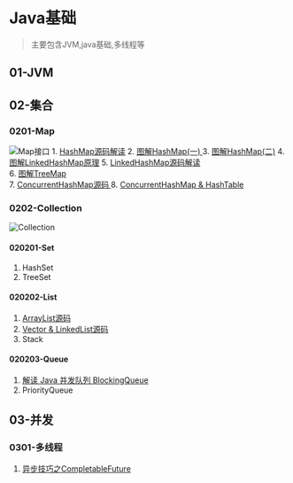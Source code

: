 # Java基础
 > 主要包含JVM,java基础,多线程等

## 01-JVM

## 02-集合
### 0201-Map
   ![Map接口](https://github.com/hsfxuebao/java-study/blob/master/src/main/01-Java%E5%9F%BA%E7%A1%80/Figure/01-Map%E6%8E%A5%E5%8F%A3%E7%BB%A7%E6%89%BF%E5%85%B3%E7%B3%BB.png)
      1. [HashMap源码解读](https://juejin.im/post/5e4222b0518825492e494e19) 
      2. [图解HashMap(一) ](https://juejin.im/post/5e7b47acf265da573d61cff5)
      3. [图解HashMap(二)](https://juejin.im/post/5e7b48c46fb9a07cdb469e66) 
      4. [图解LinkedHashMap原理](https://juejin.im/post/5e74c4016fb9a07ca601c97a) 
      5. [LinkedHashMap源码解读](https://juejin.im/post/5e42242be51d4526c654b4e1)  
      6. [图解TreeMap](https://juejin.im/post/5e7b4f2a5188255e277a3a8e)  
      7. [ConcurrentHashMap源码 ](https://juejin.im/post/5e421fc0e51d4526c5509f54) 
      8. [ConcurrentHashMap & HashTable](https://juejin.im/post/5e42249fe51d4526cc3b17f0)  

### 0202-Collection

![Collection](https://github.com/hsfxuebao/java-study/blob/master/src/main/01-Java基础/Figure/02-Collection继承关系图.png)

#### 020201-Set

1. HashSet
2. TreeSet

#### 020202-List

1. [ArrayList源码](https://juejin.im/post/5e422191518825492c04f68f)
2. [Vector & LinkedList源码](https://juejin.im/post/5e422204e51d4526e418f39b)
3. Stack

#### 020203-Queue

1. [解读 Java 并发队列 BlockingQueue](https://juejin.im/post/5e7b53d16fb9a07c951d045c)
2. PriorityQueue

## 03-并发
### 0301-多线程
1. [异步技巧之CompletableFuture](https://juejin.im/post/5e7abaaae51d452716052f86)
   
   

## 
